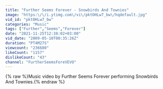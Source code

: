 ```yaml
---
title: "Further Seems Forever - Snowbirds And Townies"
image: "https:\/\/i.ytimg.com\/vi\/pktOHLw7_bw\/hqdefault.jpg"
vid_id: "pktOHLw7_bw"
categories: "Music"
tags: ["Further","Seems","Forever"]
date: "2021-11-25T12:38:02+03:00"
vid_date: "2009-05-10T00:35:26Z"
duration: "PT4M27S"
viewcount: "236680"
likeCount: "1157"
dislikeCount: "43"
channel: "FurtherSeemsForeVEVO"
---
```

{% raw %}Music video by Further Seems Forever performing Snowbirds And Townies.{% endraw %}
